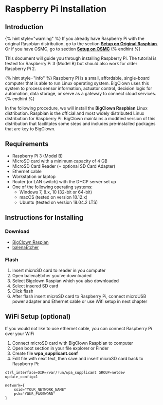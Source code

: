# Raspberry Pi Installation

## Introduction

{% hint style="warning" %}
If you already have Raspberry Pi with the original Raspbian distribution, go to the section [**Setup on Original Raspbian**](custom-setup-on-raspberry-pi.md#setup-on-original-raspbian). Or if you have OSMC, go to section [**Setup on OSMC**](raspberry-pi-installation.md#instructions-for-installing)
{% endhint %}

This document will guide you through installing Raspberry Pi. The tutorial is tested for Raspberry Pi 3 \(Model B\) but should also work for older Raspberry Pi 2.

{% hint style="info" %}
Raspberry Pi is a small, affordable, single-board computer that is able to run Linux operating system. BigClown uses this system to process sensor information, actuator control, decision logic for automation, data storage, or serve as a gateway to connect cloud services.
{% endhint %}

In the following procedure, we will install the **BigClown Raspbian** Linux distribution. Raspbian is the official and most widely distributed Linux distribution for Raspberry Pi. BigClown maintains a modified version of this distribution that facilitates some steps and includes pre-installed packages that are key to BigClown.

## Requirements

* Raspberry Pi 3 \(Model B\)
* MicroSD card with a minimum capacity of 4 GB
* MicroSD Card Reader \(+ optional SD Card Adapter\)
* Ethernet cable
* Workstation or laptop
* Router \(or LAN switch\) with the DHCP server set up
* One of the following operating systems:
  * Windows 7, 8.x, 10 \(32-bit or 64-bit\)
  * macOS \(tested on version 10.12.x\)
  * Ubuntu \(tested on version 18.04.2 LTS\)

## Instructions for Installing

### Download

* [BigClown Raspian](https://github.com/bigclownlabs/bc-raspbian/releases)
* [balenaEtcher](https://www.balena.io/etcher/)

### Flash

1. Insert microSD card to reader in you computer
2. Open balenaEtcher you've downloaded
3. Select Bigclown Raspian which you also downloaded
4. Select insered SD card
5. Click flash
6. After flash insert microSD card to Raspberry Pi, connect microUSB power adapter and Ethernet cable or use Wifi setup in next chapter

## WiFi Setup \(optional\)

If you would not like to use ethernet cable, you can connect Raspberry Pi over your WiFi

1. Connect microSD card with BigClown Raspbian to computer
2. Open boot section in your file explorer or Finder
3. Create file **wpa\_supplicant.conf**
4. Edit file with next text, then save and insert microSD card back to Raspberry Pi:

```text
ctrl_interface=DIR=/var/run/wpa_supplicant GROUP=netdev
update_config=1

network={
    ssid="YOUR_NETWORK_NAME"
    psk="YOUR_PASSWORD"
}
```



